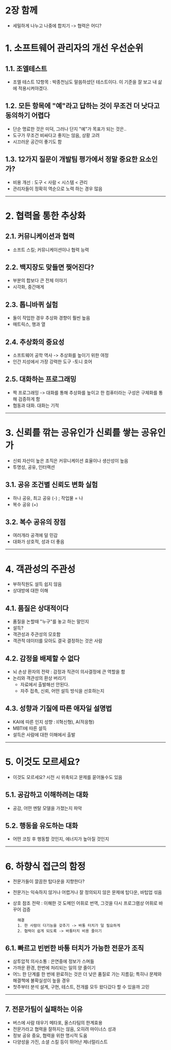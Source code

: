 2장 함께
======
- 세밀하게 나누고 나중에 합치기 -> 협력은 어디?
# 1. 소프트웨어 관리자의 개선 우선순위
## 1.1. 조엘테스트
- 조엘 테스트 12항목 : 박종천님도 말씀하셨던 테스트이다. 이 기준을 잘 보고 내 삶에 적용시켜야겠다.
## 1.2. 모든 항목에 "예"라고 답하는 것이 무조건 더 낫다고 동의하기 어렵다
- 단순 명료한 것은 미덕, 그러나 단지 "예"가 목표가 되는 것은..
- 도구가 무조건 비싸다고 좋지는 않음, 상황 고려
- 시끄러운 공간이 좋기도 함
## 1.3. 12가지 질문이 개발팀 평가에서 정말 중요한 요소인가?
- 비용 개선 : 도구 < 사람 < 시스템 < 관리
- 관리자들이 정확히 역순으로 노력 하는 경우 많음
***

# 2. 협력을 통한 추상화
## 2.1. 커뮤니케이션과 협력
- 소프트 스킬; 커뮤니케이션이나 협력 능력
## 2.2. 백지장도 맞들면 찢어진다?
- 부분의 합보다 큰 전체 이야기
- 시각화, 중간매게
## 2.3. 톱니바퀴 실험
- 둘이 작업한 경우 추상화 경향이 훨씬 높음
- 매트릭스, 행과 열
## 2.4. 추상화의 중요성
- 소프트웨어 공학 역사 -> 추상화를 높이기 위한 여정
- 인간 지성에서 가장 강력한 도구 -토니 호어
## 2.5. 대화하는 프로그래밍
- 짝 프로그래밍 -> 대화를 통해 추상화를 높이고 한 컴퓨터라는 구성은 구체화를 통해 검증하게 함
- 협동과 대화. 대화는 기적
***

# 3. 신뢰를 깎는 공유인가 신뢰를 쌓는 공유인가
- 신뢰 자산이 높은 조직은 커뮤니케이션 효율이나 생산성이 높음
- 투명성, 공유, 인터랙션
## 3.1. 공유 조건별 신뢰도 변화 실험
- 하나 공유, 최고 공유 (-) ; 작업물 = 나
- 복수 공유 (+)
## 3.2. 복수 공유의 장점
- 여러개라 공격에 덜 민감 
- 대화가 상호적, 성과 더 좋음
***

# 4. 객관성의 주관성
- 부하직원도 설득 쉽지 않음
- 상대방에 대한 이해
## 4.1. 품질은 상대적이다
- 품질을 논할때 "누구"를 놓고 하는 말인지
- 설득?
- 객관성과 주관성의 모호함
- 객관적 데이터를 모아도 결국 결정하는 것은 사람
## 4.2. 감정을 배제할 수 없다
- 뇌 손상 환자의 전략 : 감정과 직관이 의사결정에 큰 역할을 함
- 논리와 객관성의 환상 버리기
    - 자료에서 출발해선 안된다.
    - 자주 접촉, 신뢰, 어떤 설득 방식을 선호하는지
## 4.3. 성향과 기질에 따른 애자일 설명법
- KAI에 따른 인지 성향 : I(혁신형), A(적응형)
- MBTI에 따른 설득
- 설득은 사람에 대한 이해에서 출발
***
# 5. 이것도 모르세요?
- 이것도 모르세요? 시전 시 위축되고 문제를 묻어둘수도 있음
## 5.1. 공감하고 이해하려는 대화
- 공감, 어떤 멘탈 모델을 가졌는지 파악
## 5.2. 행동을 유도하는 대화
- 어떤 코칭 후 행동할 것인지, 에너지가 높아질 것인지
***

# 6. 하향식 접근의 함정
- 전문가들이 깔끔한 탑다운을 지향한다?
- 전문가는 익숙하지 않거나 어렵거나 잘 정의되지 않은 문제에 탑다운, 바텁업 섞음
- 상호 참조 전략 : 이해한 것 도메인 어휘로 번역, 그것을 다시 프로그램상 어휘로 바꾸어 검증

        해결
        1. 한 사람이 다기능을 갖추기 -> 바통 터치가 덜 필요하게
        2. 협력이 쉽게 되도록 -> 바통터치 비용 줄이기
## 6.1. 빠르고 빈번한 바통 터치가 가능한 전문가 조직
- 삼투압적 의사소통 : 은연중에 정보가 스며듦
- 가까운 환경, 한번에 처리되는 일의 양 줄이기
- 어느 한 단계를 한 번에 완료하는 것은 더 낮은 품질로 가는 지름길; 특히나 문제와 해결책에 불확실성이 높을 경우
- 첫주부터 분석 설계, 구현, 테스트, 전개를 모두 왔다갔다 할 수 있을까 고민
***

## 7. 전문가팀이 실패하는 이유
- 버스에 사람 태우기 메타포, 올스타팀의 한계효용
- 전문가라고 협력을 잘하지는 않음, 오히려 마이너스 성과
- 정보 공유 중요, 협력을 위한 명시적 도움
- 다양성을 가진, 소셜 스킬 등이 뛰어난 제너럴리스트